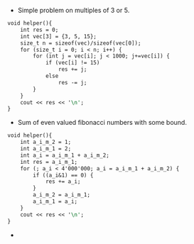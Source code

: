 - Simple problem on multiples of $3$ or $5$.
```1
void helper(){
    int res = 0;
    int vec[3] = {3, 5, 15};
    size_t n = sizeof(vec)/sizeof(vec[0]);
    for (size_t i = 0; i < n; i++) {
        for (int j = vec[i]; j < 1000; j+=vec[i]) {
            if (vec[i] != 15)
                res += j;
            else
                res -= j;
        }
    }
    cout << res << '\n';
}
```
- Sum of even valued fibonacci numbers with some bound.
```2
void helper(){
    int a_i_m_2 = 1;
    int a_i_m_1 = 2;
    int a_i = a_i_m_1 + a_i_m_2;
    int res = a_i_m_1;
    for (; a_i < 4'000'000; a_i = a_i_m_1 + a_i_m_2) {
        if ((a_i&1) == 0) {
            res += a_i;
        }
        a_i_m_2 = a_i_m_1;
        a_i_m_1 = a_i;
    }
    cout << res << '\n';
}
```
- 
